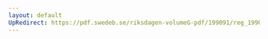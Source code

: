 ```yaml
---
layout: default
UpRedirect: https://pdf.swedeb.se/riksdagen-volumeG-pdf/199091/reg_199091/reg_199091_0519.pdf
---
```

